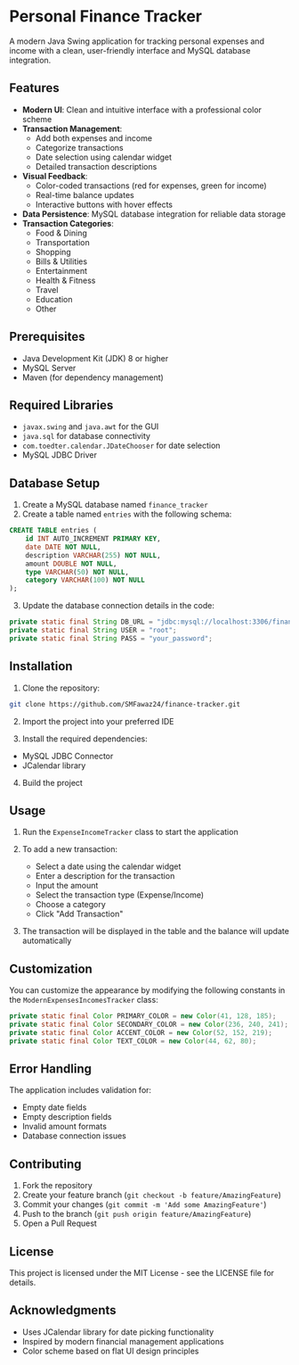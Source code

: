 # Personal Finance Tracker

A modern Java Swing application for tracking personal expenses and income with a clean, user-friendly interface and MySQL database integration.

## Features

- **Modern UI**: Clean and intuitive interface with a professional color scheme
- **Transaction Management**: 
  - Add both expenses and income
  - Categorize transactions
  - Date selection using calendar widget
  - Detailed transaction descriptions
- **Visual Feedback**:
  - Color-coded transactions (red for expenses, green for income)
  - Real-time balance updates
  - Interactive buttons with hover effects
- **Data Persistence**: MySQL database integration for reliable data storage
- **Transaction Categories**:
  - Food & Dining
  - Transportation
  - Shopping
  - Bills & Utilities
  - Entertainment
  - Health & Fitness
  - Travel
  - Education
  - Other

## Prerequisites

- Java Development Kit (JDK) 8 or higher
- MySQL Server
- Maven (for dependency management)

## Required Libraries

- `javax.swing` and `java.awt` for the GUI
- `java.sql` for database connectivity
- `com.toedter.calendar.JDateChooser` for date selection
- MySQL JDBC Driver

## Database Setup

1. Create a MySQL database named `finance_tracker`
2. Create a table named `entries` with the following schema:

```sql
CREATE TABLE entries (
    id INT AUTO_INCREMENT PRIMARY KEY,
    date DATE NOT NULL,
    description VARCHAR(255) NOT NULL,
    amount DOUBLE NOT NULL,
    type VARCHAR(50) NOT NULL,
    category VARCHAR(100) NOT NULL
);
```

3. Update the database connection details in the code:
```java
private static final String DB_URL = "jdbc:mysql://localhost:3306/finance_tracker";
private static final String USER = "root";
private static final String PASS = "your_password";
```

## Installation

1. Clone the repository:
```bash
git clone https://github.com/SMFawaz24/finance-tracker.git
```

2. Import the project into your preferred IDE

3. Install the required dependencies:
- MySQL JDBC Connector
- JCalendar library

4. Build the project

## Usage

1. Run the `ExpenseIncomeTracker` class to start the application

2. To add a new transaction:
   - Select a date using the calendar widget
   - Enter a description for the transaction
   - Input the amount
   - Select the transaction type (Expense/Income)
   - Choose a category
   - Click "Add Transaction"

3. The transaction will be displayed in the table and the balance will update automatically

## Customization

You can customize the appearance by modifying the following constants in the `ModernExpensesIncomesTracker` class:

```java
private static final Color PRIMARY_COLOR = new Color(41, 128, 185);
private static final Color SECONDARY_COLOR = new Color(236, 240, 241);
private static final Color ACCENT_COLOR = new Color(52, 152, 219);
private static final Color TEXT_COLOR = new Color(44, 62, 80);
```

## Error Handling

The application includes validation for:
- Empty date fields
- Empty description fields
- Invalid amount formats
- Database connection issues

## Contributing

1. Fork the repository
2. Create your feature branch (`git checkout -b feature/AmazingFeature`)
3. Commit your changes (`git commit -m 'Add some AmazingFeature'`)
4. Push to the branch (`git push origin feature/AmazingFeature`)
5. Open a Pull Request

## License

This project is licensed under the MIT License - see the LICENSE file for details.

## Acknowledgments

- Uses JCalendar library for date picking functionality
- Inspired by modern financial management applications
- Color scheme based on flat UI design principles
